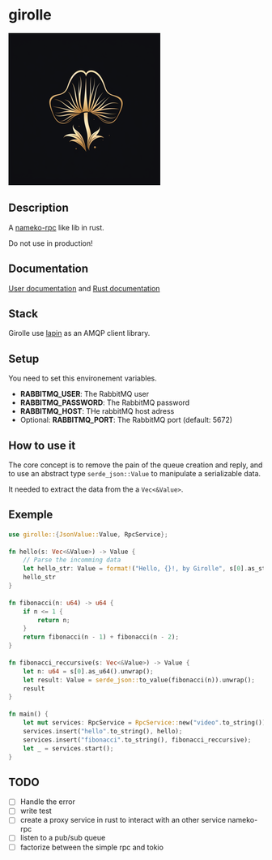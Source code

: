 # girolle

![girolle](./images/girolle.png)

## Description

A [nameko-rpc](https://github.com/nameko/nameko) like lib in rust.

Do not use in production!

## Documentation

[User documentation](https://doubleailes.github.io/girolle/) and [Rust documentation](https://crates.io/crates/girolle)

## Stack

Girolle use [lapin](https://github.com/amqp-rs/lapin) as an AMQP client library.

## Setup

You need to set this environement variables.

- **RABBITMQ_USER**: The RabbitMQ user
- **RABBITMQ_PASSWORD**: The RabbitMQ password
- **RABBITMQ_HOST**: THe rabbitMQ host adress
- Optional: **RABBITMQ_PORT**: The RabbitMQ port (default: 5672)

## How to use it

The core concept is to remove the pain of the queue creation and reply, and to
use an abstract type `serde_json::Value` to manipulate a serializable data.

It needed to extract the data from the a `Vec<&Value>`.

## Exemple

```rust
use girolle::{JsonValue::Value, RpcService};

fn hello(s: Vec<&Value>) -> Value {
    // Parse the incomming data
    let hello_str: Value = format!("Hello, {}!, by Girolle", s[0].as_str().unwrap()).into();
    hello_str
}

fn fibonacci(n: u64) -> u64 {
    if n <= 1 {
        return n;
    }
    return fibonacci(n - 1) + fibonacci(n - 2);
}

fn fibonacci_reccursive(s: Vec<&Value>) -> Value {
    let n: u64 = s[0].as_u64().unwrap();
    let result: Value = serde_json::to_value(fibonacci(n)).unwrap();
    result
}

fn main() {
    let mut services: RpcService = RpcService::new("video".to_string());
    services.insert("hello".to_string(), hello);
    services.insert("fibonacci".to_string(), fibonacci_reccursive);
    let _ = services.start();
}
```

## TODO

- [ ] Handle the error
- [ ] write test
- [ ] create a proxy service in rust to interact with an other service
nameko-rpc
- [ ] listen to a pub/sub queue
- [ ] factorize between the simple rpc and tokio